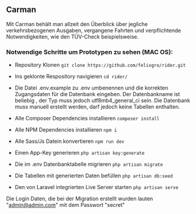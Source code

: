## Carman

Mit Carman behält man allzeit den Überblick über jegliche verkehrsbezogenen Ausgaben, vergangene Fahrten und verpflichtende Notwendigkeiten, wie den TÜV-Check beispielsweise.

### Notwendige Schritte um Prototypen zu sehen (MAC OS):

- Repository Klonen
`git clone https://github.com/felixgro/rider.git`

- Ins geklonte Respository navigieren
`cd rider/`

- Die Datei .env.example zu .env umbenennen und die korrekten Zugangsdaten für die Datenbank eingeben. Der Datenbankname ist beliebig , der Typ muss jedoch utf8mb4_general_ci sein. Die Datenbank muss manuell erstellt werden, darf jedoch keine Tabellen enthalten.

- Alle Composer Dependencies installieren
`composer install`

- Alle NPM Dependencies installieren
`npm i`

- Alle Sass/Js Datein konvertieren
`npm run dev`

- Einen App-Key generieren
`php artisan key:generate`

- Die im .env Datenbanktabelle migrieren
`php artisan migrate`

- Die Tabellen mit generierten Daten befüllen
`php artisan db:seed`

- Den von Laravel integrierten Live Server starten
`php artisan serve`

Die Login Daten, die bei der Migration erstellt wurden lauten "admin@admin.com" mit dem Passwort "secret"
